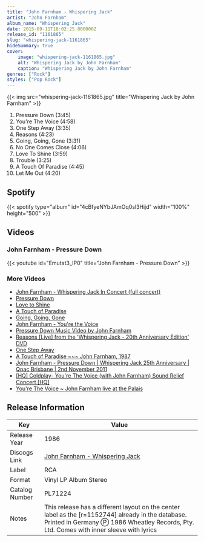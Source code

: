 ```yaml
---
title: "John Farnham - Whispering Jack"
artist: "John Farnham"
album_name: "Whispering Jack"
date: 2015-09-11T18:02:25.000000Z
release_id: "1161865"
slug: "whispering-jack-1161865"
hideSummary: true
cover:
    image: "whispering-jack-1161865.jpg"
    alt: "Whispering Jack by John Farnham"
    caption: "Whispering Jack by John Farnham"
genres: ["Rock"]
styles: ["Pop Rock"]
---
```


{{< img src="whispering-jack-1161865.jpg" title="Whispering Jack by John Farnham" >}}

<!-- section break -->

1. Pressure Down (3:45)
2. You're The Voice (4:58)
3. One Step Away (3:35)
4. Reasons (4:23)
5. Going, Going, Gone (3:31)
6. No One Comes Close (4:06)
7. Love To Shine (3:59)
8. Trouble (3:25)
9. A Touch Of Paradise (4:45)
10. Let Me Out (4:20)

<!-- section break -->


## Spotify
{{< spotify type="album" id="4cBfyeNYbJAmOq0sl3Hijd" width="100%" height="500" >}}



## Videos
### John Farnham - Pressure Down
{{< youtube id="Emutat3_IP0" title="John Farnham - Pressure Down" >}}<br>

### More Videos

- [John Farnham - Whispering Jack In Concert (full concert)](https://www.youtube.com/watch?v=LEEVsxG5blQ)
- [Pressure Down](https://www.youtube.com/watch?v=tF0gqm4uUNo)
- [Love to Shine](https://www.youtube.com/watch?v=A0uOghhkgOw)
- [A Touch of Paradise](https://www.youtube.com/watch?v=0Y2BCdIyaEs)
- [Going, Going, Gone](https://www.youtube.com/watch?v=NbEOJjCeCFY)
- [John Farnham - You're the Voice](https://www.youtube.com/watch?v=tbkOZTSvrHs)
- [Pressure Down Music Video by John Farnham](https://www.youtube.com/watch?v=zIIcisbK3hE)
- [Reasons [Live] from the 'Whispering Jack - 20th Anniversary Edition' DVD](https://www.youtube.com/watch?v=RTQnCSMF8HI)
- [One Step Away](https://www.youtube.com/watch?v=TevBky6WiSI)
- [A Touch of Paradise ~~~ John Farnham, 1987](https://www.youtube.com/watch?v=RrQJBDqmyrs)
- [John Farnham - Pressure Down | Whispering Jack 25th Anniversary | Qpac Brisbane | 2nd November 2011](https://www.youtube.com/watch?v=0sRHzrNdNtc)
- [[HQ] Coldplay- You're The Voice (with John Farnham) Sound Relief Concert [HQ]](https://www.youtube.com/watch?v=19JN50bLKjY)
- [You're The Voice ~ John Farnham live at the Palais](https://www.youtube.com/watch?v=CcGP7FKWT80)


## Release Information
|  Key           | Value                                                |
| ---------------| ---------------------------------------------------- |
| Release Year   | 1986                                   |
| Discogs Link   | [John Farnham - Whispering Jack](https://www.discogs.com/release/1161865-John-Farnham-Whispering-Jack) |
| Label          | RCA |
| Format         | Vinyl LP Album Stereo |
| Catalog Number | PL71224 |
| Notes | This release has a different layout on the center label as the [r=1152744] already in the database.  Printed in Germany  Ⓟ 1986 Wheatley Records, Pty. Ltd.  Comes with inner sleeve with lyrics |